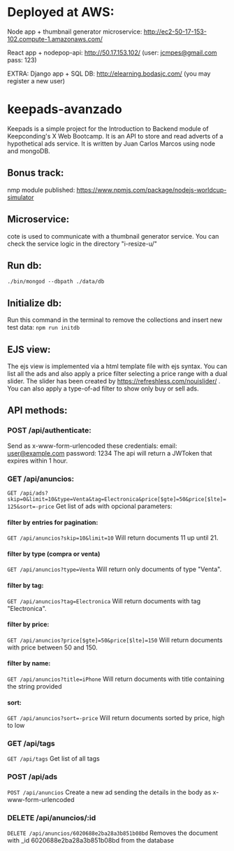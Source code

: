 # Deployed at AWS:
Node app + thumbnail generator microservice: http://ec2-50-17-153-102.compute-1.amazonaws.com/

React app + nodepop-api: http://50.17.153.102/ (user: jcmpes@gmail.com pass: 123)

EXTRA: Django app + SQL DB: http://elearning.bodasjc.com/ (you may register a new user)

# keepads-avanzado

Keepads is a simple project for the Introduction to Backend module of Keepconding's X Web Bootcamp.
It is an API to store and read adverts of a hypothetical ads service.
It is written by Juan Carlos Marcos using node and mongoDB.


## Bonus track:
nmp module published: https://www.npmjs.com/package/nodejs-worldcup-simulator

## Microservice:
cote is used to communicate with a thumbnail generator service.
You can check the service logic in the directory "i-resize-u/"

## Run db:
`./bin/mongod --dbpath ./data/db`

## Initialize db:
Run this command in the terminal to remove the collections and insert new test data:
`npm run initdb`

## EJS view:
The ejs view is implemented via a html template file with ejs syntax.
You can list all the ads and also apply a price filter selecting a price range with a dual slider.
The slider has been created by https://refreshless.com/nouislider/ .
You can also apply a type-of-ad filter to show only buy or sell ads.


## API methods:

### POST /api/authenticate:
Send as x-www-form-urlencoded these credentials:
email: user@example.com
password: 1234
The api will return a JWToken that expires within 1 hour.

### GET /api/anuncios:
`GET /api/ads?skip=0&limit=10&type=Venta&tag=Electronica&price[$gte]=50&price[$lte]=125&sort=-price`
Get list of ads with opcional parameters:

#### filter by entries for pagination:
`GET /api/anuncios?skip=10&limit=10`
Will return documents 11 up until 21.

#### filter by type (compra or venta)
`GET /api/anuncios?type=Venta`
Will return only documents of type "Venta".

#### filter by tag:
`GET /api/anuncios?tag=Electronica`
Will return documents with tag "Electronica".

#### filter by price:
`GET /api/anuncios?price[$gte]=50&price[$lte]=150`
Will return documents with price between 50 and 150.

#### filter by name:
`GET /api/anuncios?title=iPhone`
Will return documents with title containing the string provided

#### sort:
`GET /api/anuncios?sort=-price`
Will return documents sorted by price, high to low


### GET /api/tags
`GET /api/tags`
Get list of all tags


### POST /api/ads
`POST /api/anuncios`
Create a new ad sending the details in the body as x-www-form-urlencoded

### DELETE /api/anuncios/:id
`DELETE /api/anuncios/6020688e2ba28a3b851b08bd`
Removes the document with _id 6020688e2ba28a3b851b08bd from the database
